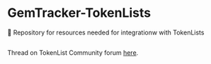 # GemTracker-TokenLists
🧾 Repository for resources needed for integrationw with TokenLists

##

Thread on TokenList Community forum [here](https://community.tokenlists.org/t/lists-for-added-and-deleted-tokens-from-gemtracker/36).
